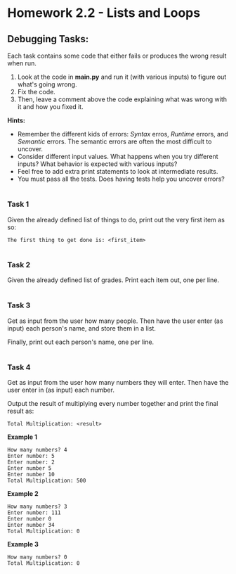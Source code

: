 # Homework 2.2 - Lists and Loops

## Debugging Tasks:

Each task contains some code that either fails or produces the wrong result when run.

1. Look at the code in **main.py** and run it (with various inputs) to figure out what's going wrong.
2. Fix the code.
3. Then, leave a comment above the code explaining what was wrong with it and how you fixed it.

**Hints:**

* Remember the different kids of errors: *Syntax* erros, *Runtime* errors, and *Semantic* errors. The semantic errors are often the most difficult to uncover.
* Consider different input values. What happens when you try different inputs? What behavior is expected with various inputs?
* Feel free to add extra print statements to look at intermediate results.
* You must pass all the tests. Does having tests help you uncover errors?

# 

### Task 1

Given the already defined list of things to do, print out the very first item as so:

    The first thing to get done is: <first_item>

#

### Task 2

Given the already defined list of grades. Print each item out, one per line.

#

### Task 3

Get as input from the user how many people. Then have the user enter (as input) each person's name, and store them in a list.

Finally, print out each person's name, one per line.

#

### Task 4

Get as input from the user how many numbers they will enter. Then have the user enter in (as input) each number. 

Output the result of multiplying every number together and print the final result as:

    Total Multiplication: <result>

**Example 1**

    How many numbers? 4
    Enter number: 5
    Enter number: 2
    Enter number 5
    Enter number 10
    Total Multiplication: 500

**Example 2**

    How many numbers? 3
    Enter number: 111
    Enter number 0
    Enter number 34
    Total Multiplication: 0

**Example 3**

    How many numbers? 0
    Total Multiplication: 0